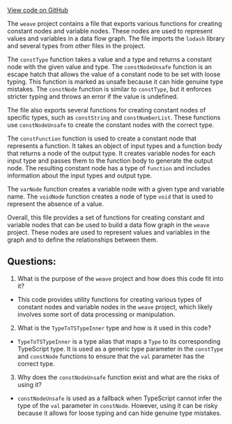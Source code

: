 [View code on GitHub](https://github.com/wandb/weave/weave-js/src/core/model/graph/construction.ts)

The `weave` project contains a file that exports various functions for creating constant nodes and variable nodes. These nodes are used to represent values and variables in a data flow graph. The file imports the `lodash` library and several types from other files in the project.

The `constType` function takes a value and a type and returns a constant node with the given value and type. The `constNodeUnsafe` function is an escape hatch that allows the value of a constant node to be set with loose typing. This function is marked as unsafe because it can hide genuine type mistakes. The `constNode` function is similar to `constType`, but it enforces stricter typing and throws an error if the value is undefined. 

The file also exports several functions for creating constant nodes of specific types, such as `constString` and `constNumberList`. These functions use `constNodeUnsafe` to create the constant nodes with the correct type.

The `constFunction` function is used to create a constant node that represents a function. It takes an object of input types and a function body that returns a node of the output type. It creates variable nodes for each input type and passes them to the function body to generate the output node. The resulting constant node has a type of `function` and includes information about the input types and output type.

The `varNode` function creates a variable node with a given type and variable name. The `voidNode` function creates a node of type `void` that is used to represent the absence of a value.

Overall, this file provides a set of functions for creating constant and variable nodes that can be used to build a data flow graph in the `weave` project. These nodes are used to represent values and variables in the graph and to define the relationships between them.
## Questions: 
 1. What is the purpose of the `weave` project and how does this code fit into it?
- This code provides utility functions for creating various types of constant nodes and variable nodes in the `weave` project, which likely involves some sort of data processing or manipulation.

2. What is the `TypeToTSTypeInner` type and how is it used in this code?
- `TypeToTSTypeInner` is a type alias that maps a `Type` to its corresponding TypeScript type. It is used as a generic type parameter in the `constType` and `constNode` functions to ensure that the `val` parameter has the correct type.

3. Why does the `constNodeUnsafe` function exist and what are the risks of using it?
- `constNodeUnsafe` is used as a fallback when TypeScript cannot infer the type of the `val` parameter in `constNode`. However, using it can be risky because it allows for loose typing and can hide genuine type mistakes.